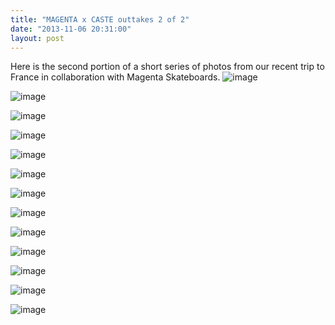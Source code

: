 ```yaml
---
title: "MAGENTA x CASTE outtakes 2 of 2"
date: "2013-11-06 20:31:00"
layout: post
---
```


<p>Here is the second portion of a short series of photos from our recent trip to France in collaboration with Magenta Skateboards. <img alt="image" src="http://media.tumblr.com/dee9fcd7e48e6daf73bd4cd5fd7a447c/tumblr_inline_mvuzlutv6h1rf4blg.jpg"/></p>
<p><img alt="image" src="http://media.tumblr.com/42220f270ddd65b658dc7ad83afccefb/tumblr_inline_mvuzm3Ay0F1rf4blg.jpg"/></p>
<p><img alt="image" src="http://media.tumblr.com/b57a68ad7f58df62ac925382ab669a6d/tumblr_inline_mvuzmcPbCT1rf4blg.jpg"/></p>
<p><img alt="image" src="http://media.tumblr.com/fd802e3a1ff80e0c83f9683f66879f90/tumblr_inline_mvuzmkJGTH1rf4blg.jpg"/></p>
<p><img alt="image" src="http://media.tumblr.com/bff09a6c6a4505a195acbf89dcfa678a/tumblr_inline_mvuzn0mSZ41rf4blg.jpg"/></p>
<p><img alt="image" src="http://media.tumblr.com/56c0eb881a28ae4e23698e50078c91f4/tumblr_inline_mvuzn75w8A1rf4blg.jpg"/></p>
<p><img alt="image" src="http://media.tumblr.com/87bbc0f00da13839591cb4fda98ac316/tumblr_inline_mvuznbHZ8H1rf4blg.jpg"/></p>
<p><img alt="image" src="http://media.tumblr.com/b5134c9501ff03caca0befb19f5beae7/tumblr_inline_mvuzniUzbA1rf4blg.jpg"/></p>
<p><img alt="image" src="http://media.tumblr.com/c6e08383df96718989952cac3a140ee7/tumblr_inline_mvuznkL5fI1rf4blg.jpg"/></p>
<p><img alt="image" src="http://media.tumblr.com/0a8ca46ace42030b74bf50f889d8cfb9/tumblr_inline_mvuznpSDcE1rf4blg.jpg"/></p>
<p><img alt="image" src="http://media.tumblr.com/c84361de85174beafb124860b34ca27f/tumblr_inline_mvuznuarFK1rf4blg.jpg"/></p>
<p><img alt="image" src="http://media.tumblr.com/24bd2e077e34a3cd31a3faf62ef73bd0/tumblr_inline_mvuznymvjh1rf4blg.jpg"/></p>
<p><img alt="image" src="http://media.tumblr.com/885dcffeed5f63f264015394ce6bb572/tumblr_inline_mvuzo2c6dV1rf4blg.jpg"/></p>
